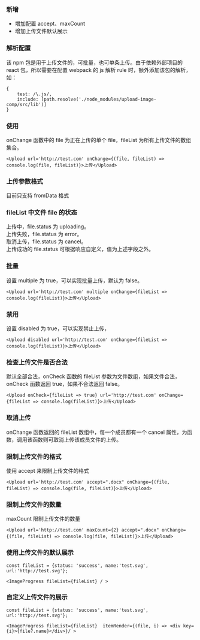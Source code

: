 ### 新增

- 增加配置 accept、maxCount
- 增加上传文件默认展示

### 解析配置

该 npm 包是用于上传文件的，可批量，也可单条上传。由于依赖外部项目的 react 包，所以需要在配置 webpack 的 js 解析 rule 时，额外添加该包的解析，如：

```
{
    test: /\.js/,
    include: [path.resolve('./node_modules/upload-image-comp/src/lib')]
}

```

### 使用

onChange 函数中的 file 为正在上传的单个 file，fileList 为所有上传文件的数组集合。

```
<Upload url='http://test.com' onChange={(file, fileList) => console.log(file, fileList)}>上传</Upload>
```

### 上传参数格式

目前只支持 fromData 格式

### fileList 中文件 file 的状态

上传中，file.status 为 uploading。  
上传失败，file.status 为 error。  
取消上传，file.status 为 cancel。  
上传成功的 file.status 可根据响应自定义，值为上述字段之外。

### 批量

设置 multiple 为 true，可以实现批量上传，默认为 false。

```
<Upload url='http://test.com' multiple onChange={fileList => console.log(fileList)}>上传</Upload>
```

### 禁用

设置 disabled 为 true，可以实现禁止上传，

```
<Upload disabled url='http://test.com' onChange={fileList => console.log(fileList)}>上传</Upload>
```

### 检查上传文件是否合法

默认全部合法，onCheck 函数的 fileList 参数为文件数组，如果文件合法，onCheck 函数返回 true，如果不合法返回 false。

```
<Upload onCheck={fileList => true} url='http://test.com' onChange={fileList => console.log(fileList)}>上传</Upload>
```

### 取消上传

onChange 函数返回的 fileList 数组中，每一个成员都有一个 cancel 属性，为函数，调用该函数则可取消上传该成员文件的上传。

### 限制上传文件的格式

使用 accept 来限制上传文件的格式

```
<Upload url='http://test.com' accept=".docx" onChange={(file, fileList) => console.log(file, fileList)}>上传</Upload>
```

### 限制上传文件的数量

maxCount 限制上传文件的数量

```
<Upload url='http://test.com' maxCount={2} accept=".docx" onChange={(file, fileList) => console.log(file, fileList)}>上传</Upload>
```

### 使用上传文件的默认展示

```
const fileList = {status: 'success', name:'test.svg', url:'http://test.svg'};

<ImageProgress fileList={fileList} / >
```

### 自定义上传文件的展示

```
const fileList = {status: 'success', name:'test.svg', url:'http://test.svg'};

<ImageProgress fileList={fileList}  itemRender={(file, i) => <div key={i}>{file?.name}</div>}/ >
```
